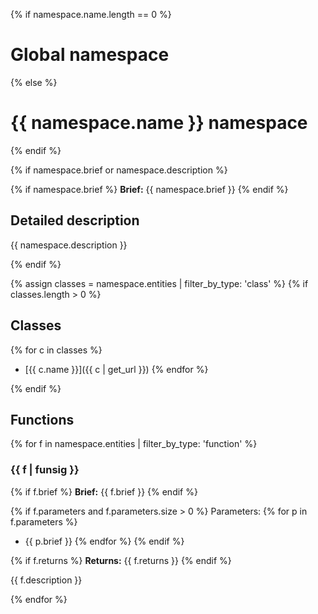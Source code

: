 
{% if namespace.name.length == 0 %}
# Global namespace
{% else %}
# {{ namespace.name }} namespace
{% endif %}

{% if namespace.brief or namespace.description %}

{% if namespace.brief %}
**Brief:** {{ namespace.brief }}
{% endif %}

## Detailed description

{{ namespace.description }}

{% endif %}

{% assign classes = namespace.entities | filter_by_type: 'class' %}
{% if classes.length > 0 %}
## Classes

{% for c in classes %}
- [{{ c.name }}]({{ c | get_url }})
{% endfor %}

{% endif %}


## Functions

{% for f in namespace.entities | filter_by_type: 'function' %}

### {{ f | funsig }}

{% if f.brief %}
**Brief:** {{ f.brief }}
{% endif %}

{% if f.parameters and f.parameters.size > 0 %}
Parameters:
{% for p in f.parameters %}
- {{ p.brief }}
{% endfor %}
{% endif %}

{% if f.returns %}
**Returns:** {{ f.returns }}
{% endif %}

{{ f.description }}

{% endfor %}

